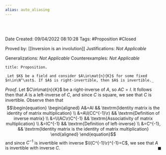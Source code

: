 ```yaml
---
alias: auto_aliasing
---
```


<br />
<br />

Date Created: 09/04/2022 08:10:28
Tags: #Proposition #Closed

Proved by: [[Inversion is an involution]]
Justifications: _Not Applicable_

Generalizations: _Not Applicable_
Counterexamples: _Not Applicable_

``` ad-Proposition
title: Proposition.

_Let $K$ be a field and consider $A\in\mat{n}{K}$ for some fixed $n\in\N^\ast$. If $A$ is right-invertible, then $A$ is invertible._

```

_Proof_. Let $C\in\mat{n}{K}$ be a right-inverse of $A$, so $AC=I$. It follows then that $A$ is a left-inverse of $C$, and since $C$ is square, we see that $C$ is invertible. Observe then that
$$\begin{equation}
    \begin{aligned}
        A&=AI && \textrm{Identity matrix is the identity of matrix multiplication} \\
        &=A\l(CC^{-1}\r) && \textrm{Definition of inverse matrix} \\
        &=\l(AC\r)C^{-1} && \textrm{Associativity of matrix multiplication} \\
        &=IC^{-1} && \textrm{Definition of left-inverse} \\
        &=C^{-1}, && \textrm{Identity matrix is the identity of matrix multiplication}
    \end{aligned}
\end{equation}$$
and since $C^{-1}$ is invertible with inverse $\l(C^{-1}\r)^{-1}=C$, we see that $A$ is invertible with inverse $C$.<span style="float:right;">$\blacksquare$</span>
